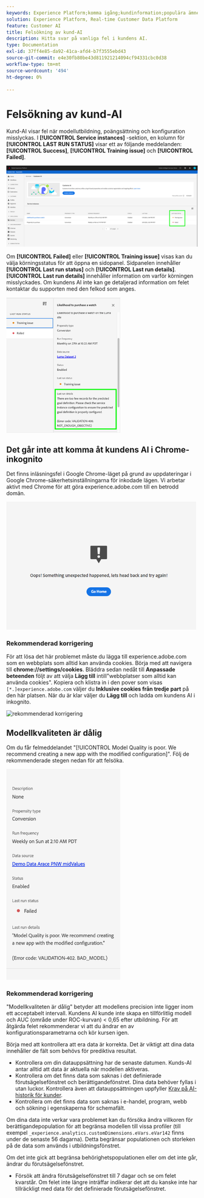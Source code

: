 ```yaml
---
keywords: Experience Platform;komma igång;kundinformation;populära ämnen;kundinformation;kunddata;kundmeddelanden, felsökning;kundmeddelanden, fel
solution: Experience Platform, Real-time Customer Data Platform
feature: Customer AI
title: Felsökning av kund-AI
description: Hitta svar på vanliga fel i kundens AI.
type: Documentation
exl-id: 37ff4e85-da92-41ca-afd4-b7f3555ebd43
source-git-commit: e4e30fb80be43d811921214094cf94331cbc0d38
workflow-type: tm+mt
source-wordcount: '494'
ht-degree: 0%

---
```


# Felsökning av kund-AI

Kund-AI visar fel när modellutbildning, poängsättning och konfiguration misslyckas. I **[!UICONTROL Service instances]** -sektion, en kolumn för **[!UICONTROL LAST RUN STATUS]** visar ett av följande meddelanden: **[!UICONTROL Success]**, **[!UICONTROL Training issue]** och **[!UICONTROL Failed]**.

![status för senaste körning](./images/errors/last-run-status.png)

Om **[!UICONTROL Failed]** eller **[!UICONTROL Training issue]** visas kan du välja körningsstatus för att öppna en sidopanel. Sidpanelen innehåller **[!UICONTROL Last run status]** och **[!UICONTROL Last run details]**. **[!UICONTROL Last run details]** innehåller information om varför körningen misslyckades. Om kundens AI inte kan ge detaljerad information om felet kontaktar du supporten med den felkod som anges.

<img src="./images/errors/last-run-details.png" width="300" /><br />

## Det går inte att komma åt kundens AI i Chrome-inkognito

Det finns inläsningsfel i Google Chrome-läget på grund av uppdateringar i Google Chrome-säkerhetsinställningarna för inkodade lägen. Vi arbetar aktivt med Chrome för att göra experience.adobe.com till en betrodd domän.

<img src="./images/errors/error.PNG" width="500" /><br />

### Rekommenderad korrigering

För att lösa det här problemet måste du lägga till experience.adobe.com som en webbplats som alltid kan använda cookies. Börja med att navigera till **chrome://settings/cookies**. Bläddra sedan nedåt till **Anpassade beteenden** följt av att välja **Lägg till** intill&quot;webbplatser som alltid kan använda cookies&quot;. Kopiera och klistra in i den pover som visas `[*.]experience.adobe.com` väljer du **Inklusive cookies från tredje part** på den här platsen. När du är klar väljer du **Lägg till** och ladda om kundens AI i inkognito.

![rekommenderad korrigering](./images/errors/cookies2.gif)

## Modellkvaliteten är dålig

Om du får felmeddelandet &quot;[!UICONTROL Model Quality is poor. We recommend creating a new app with the modified configuration]&quot;. Följ de rekommenderade stegen nedan för att felsöka.

<img src="./images/errors/model-quality.png" width="300" /><br />

### Rekommenderad korrigering

&quot;Modellkvaliteten är dålig&quot; betyder att modellens precision inte ligger inom ett acceptabelt intervall. Kundens AI kunde inte skapa en tillförlitlig modell och AUC (område under ROC-kurvan) &lt; 0,65 efter utbildning. För att åtgärda felet rekommenderar vi att du ändrar en av konfigurationsparametrarna och kör kursen igen.

Börja med att kontrollera att era data är korrekta. Det är viktigt att dina data innehåller de fält som behövs för prediktiva resultat.

- Kontrollera om din datauppsättning har de senaste datumen. Kunds-AI antar alltid att data är aktuella när modellen aktiveras.
- Kontrollera om det finns data som saknas i det definierade förutsägelsefönstret och berättigandefönstret. Dina data behöver fyllas i utan luckor. Kontrollera även att datauppsättningen uppfyller [Krav på AI-historik för kunder](./input-output.md#data-requirements).
- Kontrollera om det finns data som saknas i e-handel, program, webb och sökning i egenskaperna för schemafält.

Om dina data inte verkar vara problemet kan du försöka ändra villkoren för berättigandepopulation för att begränsa modellen till vissa profiler (till exempel `_experience.analytics.customDimensions.eVars.eVar142` finns under de senaste 56 dagarna). Detta begränsar populationen och storleken på de data som används i utbildningsfönstret.

Om det inte gick att begränsa behörighetspopulationen eller om det inte går, ändrar du förutsägelsefönstret.

- Försök att ändra förutsägelsefönstret till 7 dagar och se om felet kvarstår. Om felet inte längre inträffar indikerar det att du kanske inte har tillräckligt med data för det definierade förutsägelsefönstret.
